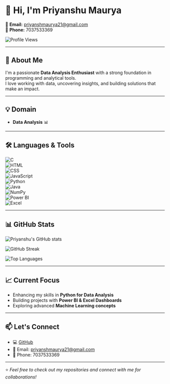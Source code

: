 # 👋 Hi, I'm Priyanshu Maurya  

📧 **Email:** priyanshmaurya21@gmail.com  
📱 **Phone:** 7037533369  

![Profile Views](https://komarev.com/ghpvc/?username=your-username&label=Profile%20Views&color=0e75b6&style=flat)

---

## 🚀 About Me  
I'm a passionate **Data Analysis Enthusiast** with a strong foundation in programming and analytical tools.  
I love working with data, uncovering insights, and building solutions that make an impact.  

---

## 💡 Domain  
- **Data Analysis** 📊  

---

## 🛠️ Languages & Tools  

![C](https://img.shields.io/badge/C-00599C?style=for-the-badge&logo=c&logoColor=white)  
![HTML](https://img.shields.io/badge/HTML5-E34F26?style=for-the-badge&logo=html5&logoColor=white)  
![CSS](https://img.shields.io/badge/CSS3-1572B6?style=for-the-badge&logo=css3&logoColor=white)  
![JavaScript](https://img.shields.io/badge/JavaScript-F7DF1E?style=for-the-badge&logo=javascript&logoColor=black)  
![Python](https://img.shields.io/badge/Python-3776AB?style=for-the-badge&logo=python&logoColor=white)  
![Java](https://img.shields.io/badge/Java-007396?style=for-the-badge&logo=java&logoColor=white)  
![NumPy](https://img.shields.io/badge/NumPy-013243?style=for-the-badge&logo=numpy&logoColor=white)  
![Power BI](https://img.shields.io/badge/PowerBI-F2C811?style=for-the-badge&logo=powerbi&logoColor=black)  
![Excel](https://img.shields.io/badge/Excel-217346?style=for-the-badge&logo=microsoft-excel&logoColor=white)  

---

## 📊 GitHub Stats  

![Priyanshu's GitHub stats](https://github-readme-stats.vercel.app/api?username=your-username&show_icons=true&theme=tokyonight)  

![GitHub Streak](https://github-readme-streak-stats.herokuapp.com/?user=your-username&theme=tokyonight)  

![Top Languages](https://github-readme-stats.vercel.app/api/top-langs/?username=your-username&layout=compact&theme=tokyonight)  

---

## 📈 Current Focus  
- Enhancing my skills in **Python for Data Analysis**  
- Building projects with **Power BI & Excel Dashboards**  
- Exploring advanced **Machine Learning concepts**  

---

## 📫 Let's Connect  
- 💻 [GitHub](https://github.com/your-username)  
- 📧 Email: priyanshmaurya21@gmail.com  
- 📱 Phone: 7037533369  

---

⭐️ *Feel free to check out my repositories and connect with me for collaborations!*  

